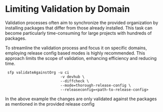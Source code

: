 # Limiting Validation by Domain

Validation processes often aim to synchronize the provided organization by installing packages that differ from those already installed. This task can become particularly time-consuming for large projects with hundreds of packages.

To streamline the validation process and focus it on specific domains, employing release config based modes is highly recommended. This approach limits the scope of validation, enhancing efficiency and reducing time.

```
 sfp validateAgainstOrg -u ci 
                         -v devhub \
                         --diffcheck \
                         --mode=thorough-release-config \
                         --releaseconfig=<path-to-release-config>
```



In the above example the changes are only validated against the packages as mentioned in the provided release config



